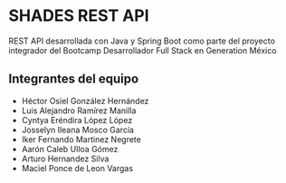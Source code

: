 # SHADES REST API
REST API desarrollada con Java y Spring Boot como parte del proyecto integrador del Bootcamp Desarrollador Full Stack en Generation México

## Integrantes del equipo
- Héctor Osiel González Hernández
- Luis Alejandro Ramírez Manilla
- Cyntya Eréndira López López
- Josselyn Ileana Mosco García
- Iker Fernando Martinez Negrete
- Aarón Caleb Ulloa Gómez
- Arturo Hernandez Silva
- Maciel Ponce de Leon Vargas